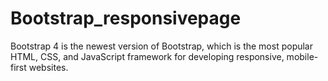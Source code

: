 # Bootstrap_responsivepage
Bootstrap 4 is the newest version of Bootstrap, which is the most popular HTML, CSS, and JavaScript framework for developing responsive, mobile-first websites.
